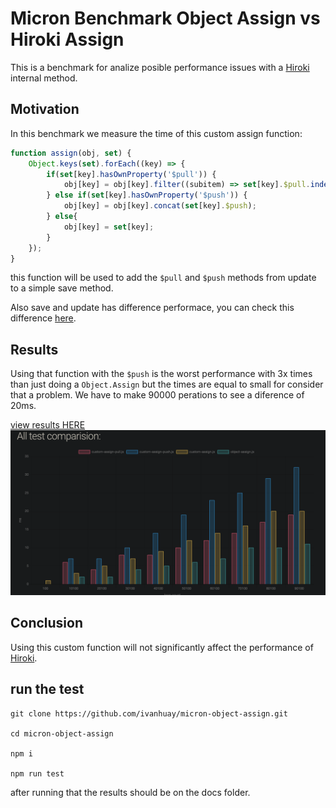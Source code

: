 # Micron Benchmark Object Assign vs Hiroki Assign
This is a benchmark for analize posible performance issues with a [Hiroki](https://github.com/ivanhuay/hiroki) internal method.

## Motivation
In this benchmark we measure the time of this custom assign function:

```javascript
function assign(obj, set) {
    Object.keys(set).forEach((key) => {
        if(set[key].hasOwnProperty('$pull')) {
            obj[key] = obj[key].filter((subitem) => set[key].$pull.indexOf(subitem) === -1);
        } else if(set[key].hasOwnProperty('$push')) {
            obj[key] = obj[key].concat(set[key].$push);
        } else{
            obj[key] = set[key];
        }
    });
}
```

this function will be used to add the `$pull` and `$push` methods from update to a simple save method.

Also save and update has difference performace, you can check this difference [here](https://github.com/ivanhuay/micron-mongoose-update-vs-save).

## Results

Using that function with the `$push` is the worst performance with 3x times than just doing a `Object.Assign` but the times are equal to small for consider that a problem. We have to make 90000 perations to see a diference of 20ms.

[view results HERE](https://ivanhuay.github.io/micron-object-assign/)
![Alt image](./img/img-2.png)

## Conclusion
Using this custom function will not significantly affect the performance of [Hiroki](https://github.com/ivanhuay/hiroki).


## run the test

```
git clone https://github.com/ivanhuay/micron-object-assign.git

cd micron-object-assign

npm i

npm run test
```

after running that the results should be on the docs folder.
